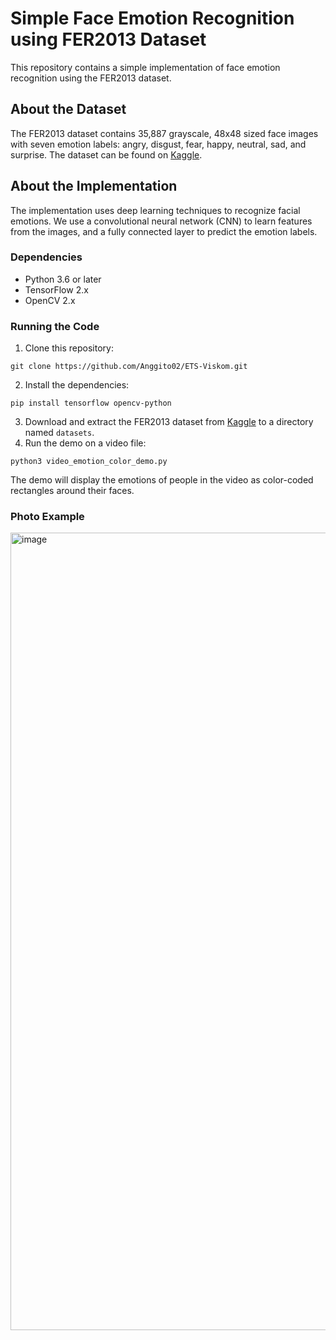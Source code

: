 # Simple Face Emotion Recognition using FER2013 Dataset

This repository contains a simple implementation of face emotion recognition using the FER2013 dataset.

## About the Dataset

The FER2013 dataset contains 35,887 grayscale, 48x48 sized face images with seven emotion labels: angry, disgust, fear, happy, neutral, sad, and surprise. The dataset can be found on [Kaggle](https://www.kaggle.com/c/challenges-in-representation-learning-facial-expression-recognition-challenge/data).

## About the Implementation

The implementation uses deep learning techniques to recognize facial emotions. We use a convolutional neural network (CNN) to learn features from the images, and a fully connected layer to predict the emotion labels.

### Dependencies

- Python 3.6 or later
- TensorFlow 2.x
- OpenCV 2.x

### Running the Code

1. Clone this repository:

```
git clone https://github.com/Anggito02/ETS-Viskom.git
```

2. Install the dependencies:

```
pip install tensorflow opencv-python
```

3. Download and extract the FER2013 dataset from [Kaggle](https://www.kaggle.com/c/challenges-in-representation-learning-facial-expression-recognition-challenge/data) to a directory named `datasets`.
4. Run the demo on a video file:

```
python3 video_emotion_color_demo.py
```

The demo will display the emotions of people in the video as color-coded rectangles around their faces.

### Photo Example
<img width="1276" alt="image" src="https://user-images.githubusercontent.com/86004023/229332079-7b4a993a-508c-4dc1-a2eb-4c315360619b.png">




